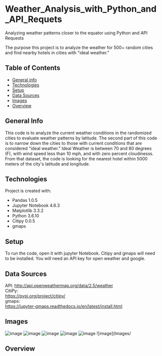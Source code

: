 # Weather_Analysis_with_Python_and_API_Requets
Analyzing weather patterns closer to the equator using Python and API Requests

The purpose this project is to analyze the weather for 500+ random cities and find nearby hotels in cities with "ideal weather."

## Table of Contents 
* [General info](#General-info)  
* [Technologies](#technologies)  
* [Setup](#setup)  
* [Data Sources](#sources)
* [Images](#images)  
* [Overview](#overview)  

## General Info
This code is to analyze the current weather conditions in the randomized cities to evaluate weather patterns by latitude. The second part of this code is to narrow down the cities to those with current conditions that are considered "ideal weather." Ideal Weather is between 70 and 80 degrees (F), with wind speed less than 10 mph, and with zero percent cloudinesss. From that dataset, the code is looking for the nearest hotel within 5000 meters of the city's latitude and longitude. 

## Technologies
Project is created with:  
* Pandas 1.0.5  
* Jupyter Notebook 4.6.3  
* Matplotlib 3.3.2  
* Python 3.6.10
* Citipy 0.0.5
* gmaps 

## Setup
To run the code, open it with jupyter Notebook. Citipy and gmaps will need to be installed. You will need an API key for open weather and google.

## Data Sources 
API:
http://api.openweathermap.org/data/2.5/weather  
CitiPy:  
https://pypi.org/project/citipy/  
gmaps:   
https://jupyter-gmaps.readthedocs.io/en/latest/install.html  


## Images

![image](Images/)
![image](Images/)
![image](Images/)
![image](Images/)
![image](Images/)
![image](Images/

## Overview
